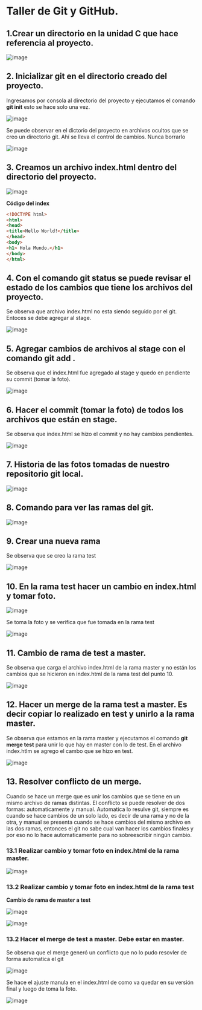 # Taller de Git y GitHub. 

## 1.Crear un directorio en la unidad C que hace referencia al proyecto. 


![image](https://user-images.githubusercontent.com/31961588/190836902-71e0e7ef-ffc6-4107-96f5-9f023c077fbc.png)

## 2. Inicializar git en el directorio creado del proyecto. 

Ingresamos por consola al directorio del proyecto y ejecutamos el comando **git init** esto se hace solo una vez.

![image](https://user-images.githubusercontent.com/31961588/190837075-f3899248-025f-426c-8a5d-78e07c68821b.png)

Se puede observar en el dictorio del proyecto en archivos ocultos que se creo un directorio git. Ahí se lleva el control de cambios. Nunca borrarlo

![image](https://user-images.githubusercontent.com/31961588/190837127-108561ea-2f32-4b97-b3cc-93be9d7c06ee.png)


## 3. Creamos un archivo index.html dentro del directorio del proyecto. 

![image](https://user-images.githubusercontent.com/31961588/190837002-cee8ac2e-0858-45c3-b357-dae3e82ff659.png)

**Código del index**

```Html
<!DOCTYPE html>
<html>
<head>
<title>Hello World!</title>
</head>
<body>
<h1> Hola Mundo.</h1>
</body>
</html>
```
## 4. Con el comando git status se puede revisar el estado de los cambios que tiene los archivos del proyecto. 

Se observa que archivo index.html no esta siendo seguido por el git. Entoces se debe agregar al stage. 

![image](https://user-images.githubusercontent.com/31961588/190837166-18a75cd6-bda8-4f1a-9858-525f23fe4d12.png)

## 5. Agregar cambios de archivos al stage con el comando git add . 

Se observa que el index.html fue agregado al stage y quedo en pendiente su commit (tomar la foto).

![image](https://user-images.githubusercontent.com/31961588/190837258-667639f9-6075-4f53-8d3e-ccf9700f2b54.png)

## 6. Hacer el commit (tomar la foto) de todos los archivos que están en stage. 

Se observa que index.html se hizo el commit y no hay cambios pendientes. 

![image](https://user-images.githubusercontent.com/31961588/190837384-5186ca32-f2ae-4f46-a5df-cadfa353a384.png)


## 7. Historia de las fotos tomadas de nuestro repositorio git local.

![image](https://user-images.githubusercontent.com/31961588/190837438-8e8967ad-4f7b-474a-b2ef-49cfb6a7a52c.png)

## 8. Comando para ver las ramas del git. 

![image](https://user-images.githubusercontent.com/31961588/190837466-58ada30b-b882-430f-8d5f-0be18158d988.png)

## 9. Crear una nueva rama

Se observa que se creo la rama test

![image](https://user-images.githubusercontent.com/31961588/190837540-3a72c462-de03-4506-beb8-2bfdef4e2545.png)

## 10. En la rama test hacer un cambio en index.html y tomar foto. 

![image](https://user-images.githubusercontent.com/31961588/190837596-8b9210e8-9e6d-44d9-b708-562a2eab2142.png)

Se toma la foto y se verifica que fue tomada en la rama test

![image](https://user-images.githubusercontent.com/31961588/190837659-4a117e46-c863-496e-8365-0594bb40d43d.png)

## 11. Cambio de rama de test a master. 

Se observa que carga el archivo index.html de la rama master y no están los cambios que se hicieron en index.html de la rama test del punto 10. 

![image](https://user-images.githubusercontent.com/31961588/190837836-28b68c4b-c609-4c1d-ad30-2df2757cb279.png)

## 12. Hacer un merge de la rama test a master. Es decir copiar lo realizado en test y unirlo a la rama master. 

Se observa que estamos en la rama master y ejecutamos el comando **git merge test** para unir lo que hay en master con lo de test. En el archivo index.htlm se agrego el cambo que se hizo en test. 


![image](https://user-images.githubusercontent.com/31961588/190838063-5bdb4423-d95d-484f-8a0b-f481ba440631.png)

## 13. Resolver conflicto de un merge. 

Cuando se hace un merge que es unir los cambios que se tiene en un mismo archivo de ramas distintas. El conflicto se puede resolver de dos formas: automaticamente y manual. Automatica lo resulve git, siempre es cuando se hace cambios de un solo lado, es decir de una rama y no de la otra, y manual se presenta cuando se hace cambios del mismo archivo en las dos ramas, entonces el git no sabe cual van hacer los cambios finales y por eso no lo hace automaticamente para no sobreescribir ningún cambio.

### 13.1 Realizar cambio y tomar foto en index.html de la rama master. 

![image](https://user-images.githubusercontent.com/31961588/190838483-bb590d25-6a23-445b-9628-426e739da7ea.png)

### 13.2 Realizar cambio y tomar foto en index.html de la rama test 

**Cambio de rama de master a test**

![image](https://user-images.githubusercontent.com/31961588/190838528-633f29c1-1833-4274-a07c-95fc8219fd35.png)

![image](https://user-images.githubusercontent.com/31961588/190838586-02b057d6-0f63-45ce-9f84-57aa8aa19e74.png)

### 13.2 Hacer el merge de test a master. Debe estar en master. 

Se observa que el merge generó un conflicto que no lo pudo resovler de forma automatica el git

![image](https://user-images.githubusercontent.com/31961588/190838625-c4179d1c-bb7e-40e9-bfc6-0fa3146738fd.png)

Se hace el ajuste manula en el index.html de como va quedar en su versión final y luego de toma la foto.

![image](https://user-images.githubusercontent.com/31961588/190838688-c8d7bd80-35e2-4071-a923-66b4073ee317.png)



